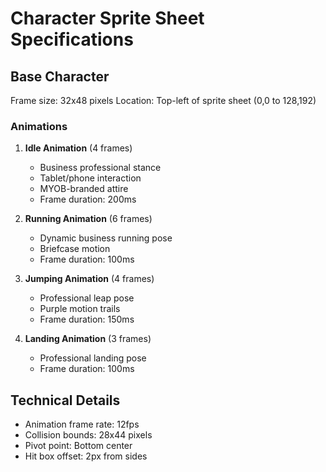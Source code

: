 # Character Sprite Sheet Specifications

## Base Character
Frame size: 32x48 pixels
Location: Top-left of sprite sheet (0,0 to 128,192)

### Animations
1. **Idle Animation** (4 frames)
   - Business professional stance
   - Tablet/phone interaction
   - MYOB-branded attire
   - Frame duration: 200ms

2. **Running Animation** (6 frames)
   - Dynamic business running pose
   - Briefcase motion
   - Frame duration: 100ms

3. **Jumping Animation** (4 frames)
   - Professional leap pose
   - Purple motion trails
   - Frame duration: 150ms

4. **Landing Animation** (3 frames)
   - Professional landing pose
   - Frame duration: 100ms

## Technical Details
- Animation frame rate: 12fps
- Collision bounds: 28x44 pixels
- Pivot point: Bottom center
- Hit box offset: 2px from sides 